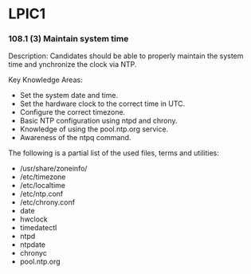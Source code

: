 # LPIC1

### 108.1 (3) Maintain system time

Description: Candidates should be able to properly maintain the system time and ynchronize the clock via NTP.

Key Knowledge Areas:
 * Set the system date and time.
 * Set the hardware clock to the correct time in UTC.
 * Configure the correct timezone.
 * Basic NTP configuration using ntpd and chrony.
 * Knowledge of using the pool.ntp.org service.
 * Awareness of the ntpq command.

The following is a partial list of the used files, terms and utilities:
 * /usr/share/zoneinfo/
 * /etc/timezone
 * /etc/localtime
 * /etc/ntp.conf
 * /etc/chrony.conf
 * date
 * hwclock
 * timedatectl
 * ntpd
 * ntpdate
 * chronyc
 * pool.ntp.org

